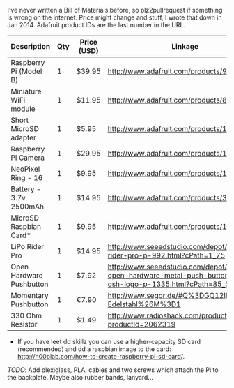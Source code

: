 I've never written a Bill of Materials before, so plz2pullrequest if something is wrong on the internet. Price might change and stuff, I wrote that down in Jan 2014. Adafruit product IDs are the last number in the URL.

Description              | Qty | Price (USD) | Linkage
-----------              | --- | ----------- | -------
Raspberry Pi (Model B)   |  1  |      $39.95 | http://www.adafruit.com/products/998
Miniature WiFi module    |  1  |      $11.95 | http://www.adafruit.com/products/814
Short MicroSD adapter    |  1  |       $5.95 | http://www.adafruit.com/products/1569
Raspberry Pi Camera      |  1  |      $29.95 | http://www.adafruit.com/products/1367
NeoPixel Ring - 16       |  1  |       $9.95 | http://www.adafruit.com/products/1463
Battery - 3.7v 2500mAh   |  1  |      $14.95 | http://www.adafruit.com/products/328
MicroSD Raspbian Card*   |  1  |       $9.95 | http://www.adafruit.com/products/1121
LiPo Rider Pro           |  1  |      $14.95 | http://www.seeedstudio.com/depot/lipo-rider-pro-p-992.html?cPath=1_75
Open Hardware Pushbutton |  1  |       $7.92 | http://www.seeedstudio.com/depot/turn-on-open-hardware-metal-push-button-with-osh-logo-p-1335.html?cPath=85_50
Momentary Pushbutton     |  1  |       €7.90 | http://www.segor.de/#Q%3DGQ12IP65-Edelstahl%26M%3D1
330 Ohm Resistor         |  1  |       $1.49 | http://www.radioshack.com/product/index.jsp?productId=2062319

* If you have leet dd skillz you can use a higher-capacity SD card (recommended) and dd a raspbian image to the card: http://n00blab.com/how-to-create-raspberry-pi-sd-card/.

*TODO*: Add plexiglass, PLA, cables and two screws which attach the Pi to the backplate. Maybe also rubber bands, lanyard...
